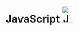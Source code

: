 
# JavaScript <a href="https://en.wikipedia.org/wiki/File:JavaScript-logo.png" target="_blank" rel="noreferrer"> <img src="https://upload.wikimedia.org/wikipedia/commons/thumb/6/6a/JavaScript-logo.png/900px-JavaScript-logo.png" alt="JS" width="30" height="45"/> </a>
 
